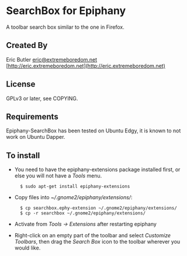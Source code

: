 SearchBox for Epiphany 
======================

A toolbar search box similar to the one in Firefox.

Created By
----------

Eric Butler <eric@extremeboredom.net>  
[http://eric.extremeboredom.net](http://eric.extremeboredom.net)

License
-------

GPLv3 or later, see COPYING.

Requirements
------------

Epiphany-SearchBox has been tested on Ubuntu Edgy, it is known to not work on
Ubuntu Dapper.

To install
----------

* You need to have the epiphany-extensions package installed first, or else you
  will not have a *Tools* menu.

		$ sudo apt-get install epiphany-extensions

* Copy files into *~/.gnome2/epiphany/extensions/*:

		$ cp searchbox.ephy-extension ~/.gnome2/epiphany/extensions/
		$ cp -r searchbox ~/.gnome2/epiphany/extensions/

* Activate from *Tools -> Extensions* after restarting epiphany

* Right-click on an empty part of the toolbar and select *Customize Toolbars*, 
  then drag the *Search Box* icon to the toolbar wherever you would like.
